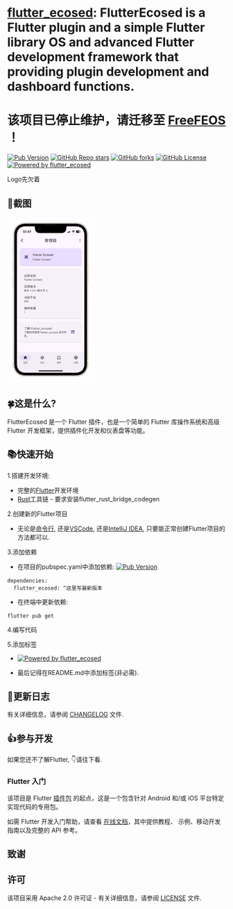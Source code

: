 # [flutter_ecosed](https://pub.dev/packages/flutter_ecosed): FlutterEcosed is a Flutter plugin and a simple Flutter library OS and advanced Flutter development framework that providing plugin development and dashboard functions.

# 该项目已停止维护，请迁移至 [FreeFEOS](https://pub.dev/packages/freefeos/example) ！

[![Pub Version](https://img.shields.io/pub/v/flutter_ecosed?include_prereleases&style=flat-square&logo=dart&logoColor=white&label=Pub&color=blue)](https://pub.dev/packages/flutter_ecosed)
[![GitHub Repo stars](https://img.shields.io/github/stars/libecosed/flutter_ecosed?style=flat-square&logo=github&logoColor=white&label=Stars&color=blue)](https://github.com/libecosed/flutter_ecosed)
[![GitHub forks](https://img.shields.io/github/forks/libecosed/flutter_ecosed?style=flat-square&logo=github&logoColor=white&label=Forks&color=blue)](https://github.com/libecosed/flutter_ecosed/fork)
[![GitHub License](https://img.shields.io/github/license/libecosed/flutter_ecosed?style=flat-square&logo=github&logoColor=white&label=License)](https://github.com/libecosed/flutter_ecosed/blob/master/LICENSE)
[![Powered by flutter_ecosed](https://img.shields.io/badge/Powered_by-flutter__ecosed-deeppink?style=flat-square&logo=flutter&logoColor=white)](https://pub.dev/packages/flutter_ecosed)

Logo先欠着

## 📱截图

[<img src="https://raw.githubusercontent.com/libecosed/flutter_ecosed/master/screenshot.png" width="200">](https://raw.githubusercontent.com/libecosed/flutter_ecosed/master/screenshot.png)

## 🍀这是什么?

FlutterEcosed 是一个 Flutter 插件，也是一个简单的 Flutter 库操作系统和高级 Flutter 开发框架，提供插件化开发和仪表盘等功能。

## 📚快速开始

1.搭建开发环境:
  
* 完整的[Flutter](https://docs.flutter.dev/get-started/install)开发环境
* [Rust](https://www.rust-lang.org/tools/install)工具链 - 要求安装flutter_rust_bridge_codegen

2.创建新的Flutter项目

* 无论是[命令行](), 还是[VSCode](), 还是[IntelliJ IDEA](), 只要能正常创建Flutter项目的方法都可以.

3.添加依赖

* 在项目的pubspec.yaml中添加依赖:
[![Pub Version](https://img.shields.io/pub/v/flutter_ecosed?include_prereleases&style=flat-square&logo=dart&logoColor=white&label=Pub&color=blue)](https://pub.dev/packages/flutter_ecosed)
```
dependencies:
  flutter_ecosed: ^这里写最新版本
```
* 在终端中更新依赖:
```
flutter pub get
```

4.编写代码

5.添加标签

* [![Powered by flutter_ecosed](https://img.shields.io/badge/Powered_by-flutter__ecosed-deeppink?style=flat-square&logo=flutter)](https://pub.dev/packages/flutter_ecosed)

* 最后记得在README.md中添加标签(非必需).

## 📔更新日志

有关详细信息，请参阅 [CHANGELOG](https://github.com/libecosed/flutter_ecosed/blob/master/CHANGELOG.md) 文件.

## 👍参与开发

如果您还不了解Flutter, 👇请往下看.

### Flutter 入门

该项目是 Flutter
[插件包](https://flutter.dev/developing-packages/)
的起点，这是一个包含针对 Android 和/或 iOS 平台特定实现代码的专用包。

如需 Flutter 开发入门帮助，请查看
[在线文档](https://flutter.dev/docs)，其中提供教程、
示例、移动开发指南以及完整的 API 参考。

## 致谢

## 许可
该项目采用 Apache 2.0 许可证 - 有关详细信息，请参阅 [LICENSE](https://github.com/libecosed/flutter_ecosed/blob/master/LICENSE) 文件.